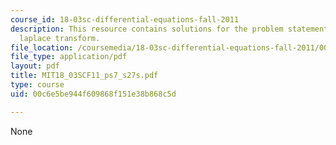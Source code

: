 ```yaml
---
course_id: 18-03sc-differential-equations-fall-2011
description: This resource contains solutions for the problem statements related to
  laplace transform.
file_location: /coursemedia/18-03sc-differential-equations-fall-2011/00c6e5be944f609868f151e38b868c5d_MIT18_03SCF11_ps7_s27s.pdf
file_type: application/pdf
layout: pdf
title: MIT18_03SCF11_ps7_s27s.pdf
type: course
uid: 00c6e5be944f609868f151e38b868c5d

---
```

None